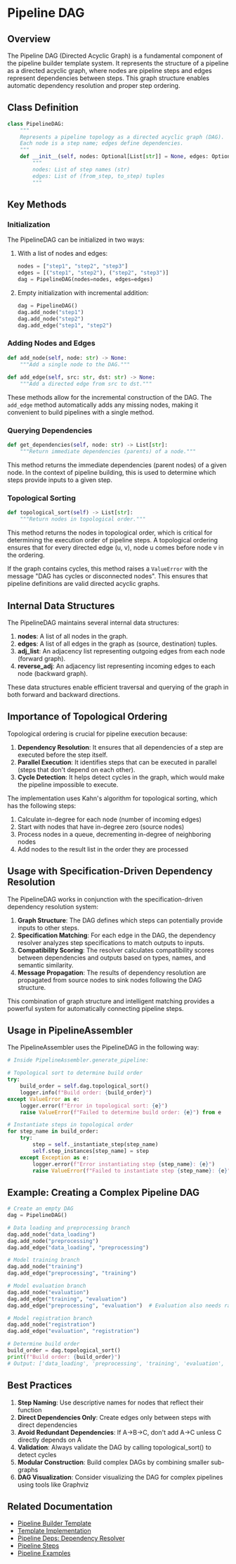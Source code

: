 # Pipeline DAG

## Overview

The Pipeline DAG (Directed Acyclic Graph) is a fundamental component of the pipeline builder template system. It represents the structure of a pipeline as a directed acyclic graph, where nodes are pipeline steps and edges represent dependencies between steps. This graph structure enables automatic dependency resolution and proper step ordering.

## Class Definition

```python
class PipelineDAG:
    """
    Represents a pipeline topology as a directed acyclic graph (DAG).
    Each node is a step name; edges define dependencies.
    """
    def __init__(self, nodes: Optional[List[str]] = None, edges: Optional[List[tuple]] = None):
        """
        nodes: List of step names (str)
        edges: List of (from_step, to_step) tuples
        """
```

## Key Methods

### Initialization

The PipelineDAG can be initialized in two ways:

1. With a list of nodes and edges:
   ```python
   nodes = ["step1", "step2", "step3"]
   edges = [("step1", "step2"), ("step2", "step3")]
   dag = PipelineDAG(nodes=nodes, edges=edges)
   ```

2. Empty initialization with incremental addition:
   ```python
   dag = PipelineDAG()
   dag.add_node("step1")
   dag.add_node("step2")
   dag.add_edge("step1", "step2")
   ```

### Adding Nodes and Edges

```python
def add_node(self, node: str) -> None:
    """Add a single node to the DAG."""
    
def add_edge(self, src: str, dst: str) -> None:
    """Add a directed edge from src to dst."""
```

These methods allow for the incremental construction of the DAG. The `add_edge` method automatically adds any missing nodes, making it convenient to build pipelines with a single method.

### Querying Dependencies

```python
def get_dependencies(self, node: str) -> List[str]:
    """Return immediate dependencies (parents) of a node."""
```

This method returns the immediate dependencies (parent nodes) of a given node. In the context of pipeline building, this is used to determine which steps provide inputs to a given step.

### Topological Sorting

```python
def topological_sort(self) -> List[str]:
    """Return nodes in topological order."""
```

This method returns the nodes in topological order, which is critical for determining the execution order of pipeline steps. A topological ordering ensures that for every directed edge (u, v), node u comes before node v in the ordering.

If the graph contains cycles, this method raises a `ValueError` with the message "DAG has cycles or disconnected nodes". This ensures that pipeline definitions are valid directed acyclic graphs.

## Internal Data Structures

The PipelineDAG maintains several internal data structures:

1. **nodes**: A list of all nodes in the graph.
2. **edges**: A list of all edges in the graph as (source, destination) tuples.
3. **adj_list**: An adjacency list representing outgoing edges from each node (forward graph).
4. **reverse_adj**: An adjacency list representing incoming edges to each node (backward graph).

These data structures enable efficient traversal and querying of the graph in both forward and backward directions.

## Importance of Topological Ordering

Topological ordering is crucial for pipeline execution because:

1. **Dependency Resolution**: It ensures that all dependencies of a step are executed before the step itself.
2. **Parallel Execution**: It identifies steps that can be executed in parallel (steps that don't depend on each other).
3. **Cycle Detection**: It helps detect cycles in the graph, which would make the pipeline impossible to execute.

The implementation uses Kahn's algorithm for topological sorting, which has the following steps:
1. Calculate in-degree for each node (number of incoming edges)
2. Start with nodes that have in-degree zero (source nodes)
3. Process nodes in a queue, decrementing in-degree of neighboring nodes
4. Add nodes to the result list in the order they are processed

## Usage with Specification-Driven Dependency Resolution

The PipelineDAG works in conjunction with the specification-driven dependency resolution system:

1. **Graph Structure**: The DAG defines which steps can potentially provide inputs to other steps.
2. **Specification Matching**: For each edge in the DAG, the dependency resolver analyzes step specifications to match outputs to inputs.
3. **Compatibility Scoring**: The resolver calculates compatibility scores between dependencies and outputs based on types, names, and semantic similarity.
4. **Message Propagation**: The results of dependency resolution are propagated from source nodes to sink nodes following the DAG structure.

This combination of graph structure and intelligent matching provides a powerful system for automatically connecting pipeline steps.

## Usage in PipelineAssembler

The PipelineAssembler uses the PipelineDAG in the following way:

```python
# Inside PipelineAssembler.generate_pipeline:

# Topological sort to determine build order
try:
    build_order = self.dag.topological_sort()
    logger.info(f"Build order: {build_order}")
except ValueError as e:
    logger.error(f"Error in topological sort: {e}")
    raise ValueError(f"Failed to determine build order: {e}") from e

# Instantiate steps in topological order
for step_name in build_order:
    try:
        step = self._instantiate_step(step_name)
        self.step_instances[step_name] = step
    except Exception as e:
        logger.error(f"Error instantiating step {step_name}: {e}")
        raise ValueError(f"Failed to instantiate step {step_name}: {e}") from e
```

## Example: Creating a Complex Pipeline DAG

```python
# Create an empty DAG
dag = PipelineDAG()

# Data loading and preprocessing branch
dag.add_node("data_loading")
dag.add_node("preprocessing")
dag.add_edge("data_loading", "preprocessing")

# Model training branch
dag.add_node("training")
dag.add_edge("preprocessing", "training")

# Model evaluation branch
dag.add_node("evaluation")
dag.add_edge("training", "evaluation")
dag.add_edge("preprocessing", "evaluation")  # Evaluation also needs raw data

# Model registration branch
dag.add_node("registration")
dag.add_edge("evaluation", "registration")

# Determine build order
build_order = dag.topological_sort()
print(f"Build order: {build_order}")
# Output: ['data_loading', 'preprocessing', 'training', 'evaluation', 'registration']
```

## Best Practices

1. **Step Naming**: Use descriptive names for nodes that reflect their function
2. **Direct Dependencies Only**: Create edges only between steps with direct dependencies
3. **Avoid Redundant Dependencies**: If A→B→C, don't add A→C unless C directly depends on A
4. **Validation**: Always validate the DAG by calling topological_sort() to detect cycles
5. **Modular Construction**: Build complex DAGs by combining smaller sub-graphs
6. **DAG Visualization**: Consider visualizing the DAG for complex pipelines using tools like Graphviz

## Related Documentation

- [Pipeline Builder Template](../pipeline_builder/pipeline_builder_template.md)
- [Template Implementation](../pipeline_builder/template_implementation.md)
- [Pipeline Deps: Dependency Resolver](../pipeline_deps/dependency_resolver.md)
- [Pipeline Steps](../pipeline_steps/README.md)
- [Pipeline Examples](../pipeline_builder/pipeline_examples.md)
